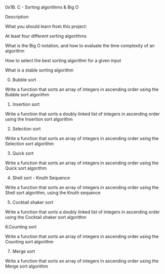 0x1B. C - Sorting algorithms & Big O


Description


What you should learn from this project:

At least four different sorting algorithms

What is the Big O notation, and how to evaluate the time complexity of an algorithm

How to select the best sorting algorithm for a given input

What is a stable sorting algorithm


0. Bubble sort

Write a function that sorts an array of integers in ascending order using the Bubble sort algorithm

1. Insertion sort

Write a function that sorts a doubly linked list of integers in ascending order using the Insertion sort algorithm

2. Selection sort

Write a function that sorts an array of integers in ascending order using the Selection sort algorithm

3. Quick sort

Write a function that sorts an array of integers in ascending order using the Quick sort algorithm

4. Shell sort - Knuth Sequence

Write a function that sorts an array of integers in ascending order using the Shell sort algorithm, using the Knuth sequence


5. Cocktail shaker sort

Write a function that sorts a doubly linked list of integers in ascending order using the Cocktail shaker sort algorithm

6.Counting sort

Write a function that sorts an array of integers in ascending order using the Counting sort algorithm

7. Merge sort

Write a function that sorts an array of integers in ascending order using the Merge sort algorithm
